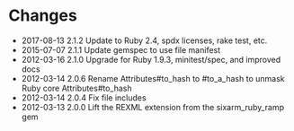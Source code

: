 # Changes

* 2017-08-13 2.1.2 Update to Ruby 2.4, spdx licenses, rake test, etc.
* 2015-07-07 2.1.1 Update gemspec to use file manifest
* 2012-03-16 2.1.0 Upgrade for Ruby 1.9.3, minitest/spec, and improved docs
* 2012-03-14 2.0.6 Rename Attributes#to_hash to #to_a_hash to unmask Ruby core Attributes#to_hash
* 2012-03-14 2.0.4 Fix file includes
* 2012-03-13 2.0.0 Lift the REXML extension from the sixarm_ruby_ramp gem
